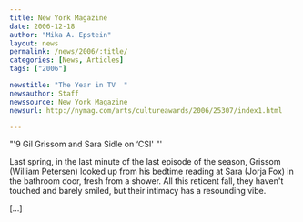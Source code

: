 ```yaml
---
title: New York Magazine
date: 2006-12-18
author: "Mika A. Epstein"
layout: news
permalink: /news/2006/:title/
categories: [News, Articles]
tags: ["2006"]

newstitle: "The Year in TV  "
newsauthor: Staff  
newssource: New York Magazine  
newsurl: http://nymag.com/arts/cultureawards/2006/25307/index1.html  

---
```


"'9 Gil Grissom and Sara Sidle on &#8216;CSI' "'

Last spring, in the last minute of the last episode of the season, Grissom (William Petersen) looked up from his bedtime reading at Sara (Jorja Fox) in the bathroom door, fresh from a shower. All this reticent fall, they haven't touched and barely smiled, but their intimacy has a resounding vibe. 

[...]

